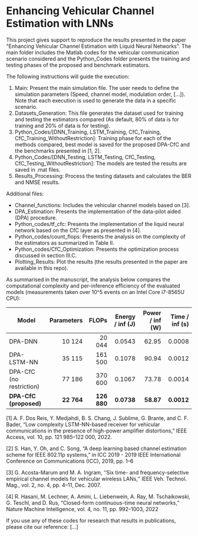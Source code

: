 # Enhancing Vehicular Channel Estimation with LNNs

This project gives support to reproduce the results presented in the paper "Enhancing Vehicular Channel Estimation with Liquid Neural Networks". The main folder includes the Matlab codes for the vehicular communication scenario considered and the Python_Codes folder presents the training and testing phases of the proposed and benchmark estimators. 

The following instructions will guide the execution:
1) Main: Present the main simulation file. The user needs to define the simulation parameters (Speed, channel model, modulation order, [...]). Note that each execution is used to generate the data in a specific scenario. 
2) Datasets_Generation: This file generates the dataset used for training and testing the estimators compared (As default, 80% of data is for training and 20% of data is for testing). 
3) Python_Codes/[DNN_Training, LSTM_Training, CfC_Training, CfC_Training_WithoutRestriction]: Training phase for each of the methods compared, best model is saved for the proposed DPA-CfC and the benchmarks presented in [1, 2].
4) Python_Codes/[DNN_Testing, LSTM_Testing, CfC_Testing, CfC_Testing_WithoutRestriction]: The models are tested the results are saved in .mat files.
5) Results_Processing: Process the testing datasets and calculates the BER and NMSE results.
	 
Additional files:
- Channel_functions: Includes the vehicular channel models based on [3].
- DPA_Estimation: Presents the implementation of the data-pilot aided (DPA) procedure.
- Python_codes/tf_cfc: Presents the implementation of the liquid neural network based on the CfC layer as presented in [4].
- Python_codes/count_flops: Presents the analysis on the complexity of the estimators as summarized in Table II. 
- Python_codes/CfC_Optimization: Presents the optimization process discussed in section III.C.
- Plotting_Results: Plot the results (the results presented in the paper are available in this repo).

As summarised in the manuscript, the analysis below compares the computational complexity and per-inference efficiency of the evaluated models (measurements taken over 10^5 events on an Intel Core i7-8565U CPU):

| Model                           | Parameters | FLOPs   | Energy / inf (J) | Power / inf (W) | Time / inf (s) |
|---------------------------------|-----------:|--------:|-----------------:|----------------:|---------------:|
| DPA-DNN                     | 10 124     | 20 044  | 0.0543           | 62.95           | 0.0008         |
| DPA-LSTM-NN                 | 35 115     | 161 500 | 0.1078           | 90.94           | 0.0012         |
| DPA-CfC (no restriction)        | 77 186     | 370 600 | 0.1067           | 73.78           | 0.0014         |
| **DPA-CfC (proposed)**          | **22 764** | **126 880** | **0.0738**     | **58.87**       | **0.0012**     |


[1] A. F. Dos Reis, Y. Medjahdi, B. S. Chang, J. Sublime, G. Brante, and C. F. Bader, “Low complexity LSTM-NN-based receiver for vehicular communications in the presence of high-power amplifier distortions,” IEEE Access, vol. 10, pp. 121 985–122 000, 2022.

[2] S. Han, Y. Oh, and C. Song, “A deep learning based channel estimation scheme for IEEE 802.11p systems,” in ICC 2019 - 2019 IEEE International Conference on Communications (ICC), 2019, pp. 1–6

[3] G. Acosta-Marum and M. A. Ingram, ‘‘Six time- and frequency-selective empirical channel models for vehicular wireless LANs,’’ IEEE Veh. Technol. Mag., vol. 2, no. 4, pp. 4–11, Dec. 2007.

[4] R. Hasani, M. Lechner, A. Amini, L. Liebenwein, A. Ray, M. Tschaikowski, G. Teschl, and D. Rus, “Closed-form continuous-time neural networks,” Nature Machine Intelligence, vol. 4, no. 11, pp. 992–1003, 2022

If you use any of these codes for research that results in publications, please cite our reference:
[...]
